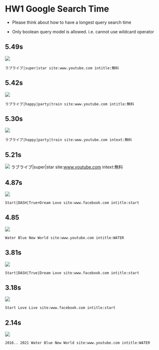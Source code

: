 # HW1 Google Search Time

+ Please think about how to have a longest query search time

+ Only boolean query model is allowed. i.e. cannot use wildcard operator

## 5.49s
![](https://i.imgur.com/VLwce6o.png)

```
ラブライブ|super|star site:www.youtube.com intitle:無料
```

## 5.42s
![](https://i.imgur.com/pzxH1mZ.png)

```
ラブライブ|happy|party|train site:www.youtube.com intitle:無料
```

## 5.30s
![](https://i.imgur.com/Br3oMoJ.png)

```
ラブライブ|happy|party|train site:www.youtube.com intext:無料
```

## 5.21s
![](https://i.imgur.com/N5jl0Ue.png)
ラブライブ|super|star site:www.youtube.com intext:無料

## 4.87s
![](https://i.imgur.com/xOvvN3N.png)

```
Start|DASH|True+Dream Love site:www.facebook.com intitle:start
```

## 4.85
![](https://i.imgur.com/nh35WAs.png)

```
Water Blue New World site:www.youtube.com intitle:WATER
```

## 3.81s
![](https://i.imgur.com/eVD2Za8.png)

```
Start|DASH|True|Dream Love site:www.facebook.com intitle:start
```

## 3.18s
![](https://i.imgur.com/JfIulyh.png)

```
Start Love Live site:www.facebook.com intitle:start
```

## 2.14s
![](https://i.imgur.com/0AZqgjD.png)

```
2016.. 2021 Water Blue New World site:www.youtube.com intitle:WATER
```